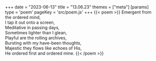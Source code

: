 +++
date = "2023-06-13"
title = "13.06.23"
themes = ["meta"]
[params]
  type = 'poem'
  pageKey = 'src/poem.js'
+++
{{< poem >}}
Emergent from the ordered mind,  
I tap it out onto a screen,  
Meditative in passing days,  
Sometimes lighter than I glean,  
Playful are the rolling archives,  
Bursting with my have-been thoughts,  
Majestic they flows like echoes of His,  
He ordered first and ordered mine.
{{< /poem >}}